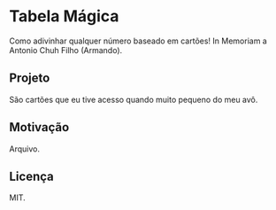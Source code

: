 # Tabela Mágica
Como adivinhar qualquer número baseado em cartões! In Memoriam a Antonio Chuh Filho (Armando).

## Projeto
São cartões que eu tive acesso quando muito pequeno do meu avô.

## Motivação
Arquivo.

## Licença
MIT.
